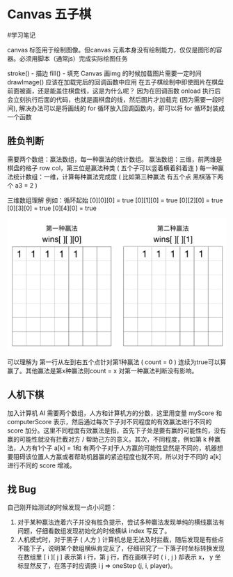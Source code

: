 # Canvas 五子棋
#学习笔记

canvas 标签用于绘制图像。但canvas 元素本身没有绘制能力，仅仅是图形的容器。必须用脚本（通常js）完成实际绘图任务

stroke() - 描边
fill() - 填充
Canvas 画img 的时候加载图片需要一定时间 drawImage() 应该在加载完后的回调函数中应用
在五子棋绘制中即使图片在棋盘前面被画，还是能盖住棋盘线，这是为什么呢？
因为在回调函数 onload 执行后会立刻执行后面的代码，也就是画棋盘的线，然后图片才加载完 (因为需要一段时间), 解决办法可以是将画线的 for 循环放入回调函数内，即可以将 for 循环封装成一个函数

## 胜负判断
需要两个数组：赢法数组，每一种赢法的统计数组。
赢法数组：三维，前两维是棋盘的格子 row col，第三位是赢法种类 ( 五个子可以竖着横着斜着连 )
每一种赢法统计数组：一维，计算每种赢法完成度 ( 比如第三种赢法 有五个点 黑棋落下两个 a3 = 2 )

三维数组理解
例如：循环起始
[0][0][0] = true
[0][1][0] = true
[0][2][0] = true
[0][3][0] = true
[0][4][0] = true

![](Note/note1.png)

可以理解为 第一行从左到右五个点针对第1种赢法 ( count = 0 ) 连续为true可以算赢了。其他赢法是第x种赢法则count = x 对第一种赢法判断没有影响。

## 人机下棋
加入计算机 AI 需要两个数组，人方和计算机方的分数，这里用变量 myScore 和 computerScore 表示，然后通过每次下子对不同程度的有效赢法进行不同的 score 加分。这里不同程度有效赢法是指，首先下子处是要有赢的可能性的，没有赢的可能性就没有拦截对方 / 帮助己方的意义。其次，不同程度，例如第 k 种赢法，人方有1个子 a[k] = 1和 有两个子对于人方赢的可能性显然是不同的，机器想要阻碍该位置人方赢或者帮助机器赢的紧迫程度也就不同，所以对于不同的 a[k] 进行不同的 score 增减。

## 找 Bug
自己刚开始测试的时候发现一点小问题：
1. 对于某种赢法连着六子并没有胜负提示，尝试多种赢法发现单纯的横线赢法有问题，仔细看数组发现初始化的时候横纵 index 写反了。
2. 人机模式时，对于黑子 ( 人方 ) 计算机总是无法及时拦截，随后发现是有些点不能下子，说明某个数组横纵肯定反了，仔细研究了一下落子时坐标转换发现在数组里 [ i ][ j ] 表示第 i 行，第 j 行，而在画棋子时 ( i ,  j ) 却表示 x， y 坐标显然反了，在落子时应调换 i j => oneStep (j, i, player)。